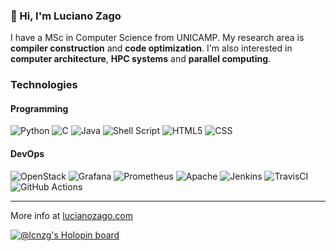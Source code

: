 ### 👋 Hi, I'm Luciano Zago

I have a MSc in Computer Science from UNICAMP. My research area is **compiler construction** and **code optimization**. I'm also interested in **computer architecture**, **HPC systems** and **parallel computing**.

### Technologies
#### Programming
  ![Python](https://img.shields.io/badge/python%20-%2314354C.svg?&style=for-the-badge&logo=python&logoColor=white)
  ![C](https://img.shields.io/badge/c%20-%2300599C.svg?&style=for-the-badge&logo=c&logoColor=white)
  ![Java](https://img.shields.io/badge/java-%23ED8B00.svg?&style=for-the-badge&logo=java&logoColor=white)
  ![Shell Script](https://img.shields.io/badge/shell_script%20-%23121011.svg?&style=for-the-badge&logo=gnu-bash&logoColor=white)
  ![HTML5](https://img.shields.io/badge/html5%20-%23E34F26.svg?&style=for-the-badge&logo=html5&logoColor=white)
  ![CSS](https://img.shields.io/badge/css3%20-%231572B6.svg?&style=for-the-badge&logo=css3&logoColor=white)
#### DevOps
  ![OpenStack](https://img.shields.io/badge/Openstack-%23f01742.svg?&style=for-the-badge&logo=openstack&logoColor=white)
  ![Grafana](https://img.shields.io/badge/grafana-%23F46800.svg?&style=for-the-badge&logo=grafana&logoColor=white)
  ![Prometheus](https://img.shields.io/badge/prometheus-%23E6522C.svg?&style=for-the-badge&logo=prometheus&logoColor=white)
  ![Apache](https://img.shields.io/badge/apache%20-%23D42029.svg?&style=for-the-badge&logo=apache&logoColor=white)
  ![Jenkins](https://img.shields.io/badge/jenkins%20-%232C5263.svg?&style=for-the-badge&logo=jenkins&logoColor=white)
  ![TravisCI](https://img.shields.io/badge/travisci%20-%232B2F33.svg?&style=for-the-badge&logo=travis%20ci&logoColor=white)
  ![GitHub Actions](https://img.shields.io/badge/github%20actions%20-%232671E5.svg?&style=for-the-badge&logo=github%20actions&logoColor=white)

---
More info at [lucianozago.com](https://lucianozago.com)

[![@lcnzg's Holopin board](https://holopin.io/api/user/board?user=lcnzg)](https://holopin.io/@lcnzg)
